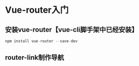 
# Vue-router入门
## 安装vue-router【vue-cli脚手架中已经安装】
```js
npm install vue-router --save-dev
```
## router-link制作导航
